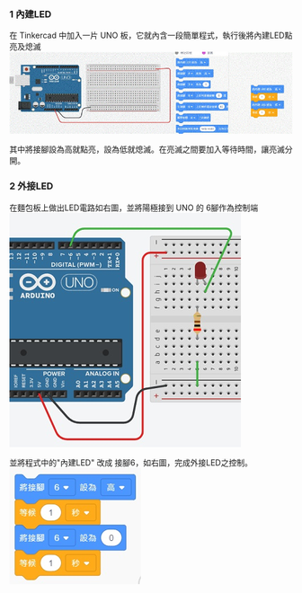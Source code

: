### 1 內建LED
在 Tinkercad 中加入一片 UNO 板，它就內含一段簡單程式，執行後將內建LED點亮及熄滅
![1.jpg](1.jpg)

其中將接腳設為高就點亮，設為低就熄滅。在亮滅之間要加入等待時間，讓亮滅分開。

### 2 外接LED
在麵包板上做出LED電路如右圖，並將陽極接到 UNO 的 6腳作為控制端
![2.jpg](2.jpg)

並將程式中的"內建LED" 改成 接腳6，如右圖，完成外接LED之控制。
![3.jpg](3.jpg)
